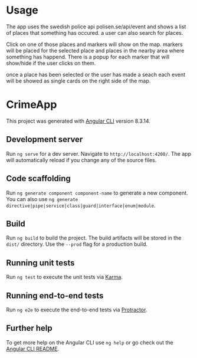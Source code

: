 # Usage
The app uses the swedish police api polisen.se/api/event
and shows a list of places that something has occured.
a user can also search for places.

Click on one of those places and markers will show on the map.
markers will be placed for the selected place and places in the nearby area where something has happend.
There is a popup for each marker that will show/hide if the user clicks on them.

once a place has been selected or the user has made a seach each event will be showed as single cards on the right side of the map.



# CrimeApp

This project was generated with [Angular CLI](https://github.com/angular/angular-cli) version 8.3.14.

## Development server

Run `ng serve` for a dev server. Navigate to `http://localhost:4200/`. The app will automatically reload if you change any of the source files.

## Code scaffolding

Run `ng generate component component-name` to generate a new component. You can also use `ng generate directive|pipe|service|class|guard|interface|enum|module`.

## Build

Run `ng build` to build the project. The build artifacts will be stored in the `dist/` directory. Use the `--prod` flag for a production build.

## Running unit tests

Run `ng test` to execute the unit tests via [Karma](https://karma-runner.github.io).

## Running end-to-end tests

Run `ng e2e` to execute the end-to-end tests via [Protractor](http://www.protractortest.org/).

## Further help

To get more help on the Angular CLI use `ng help` or go check out the [Angular CLI README](https://github.com/angular/angular-cli/blob/master/README.md).
